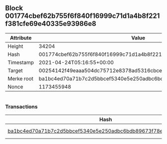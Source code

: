 ## Block 001774cbef62b755f6f840f16999c71d1a4b8f221f381cfe69e40335e93986e8

Attribute | Value
--- | ---
Height | 34204
Hash | 001774cbef62b755f6f840f16999c71d1a4b8f221f381cfe69e40335e93986e8
Timestamp | 2021-04-24T05:16:55+00:00
Target | 00254142f49eaaa504dc75712e8378ad5316cbcead634704b3734b6271167cc4
Merke root | ba1bc4ed70a71b7c2d5bbcef5340e5e250adbc6bdb89673f78e8e656b5b2e351
Nonce | 1173455948

```

```

### Transactions

Hash | Amount
--- | ---
[ba1bc4ed70a71b7c2d5bbcef5340e5e250adbc6bdb89673f78e8e656b5b2e351](ba1bc4ed70a71b7c2d5bbcef5340e5e250adbc6bdb89673f78e8e656b5b2e351.md) | 10.00000000 SKEPTI 
